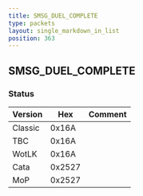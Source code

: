 ```yaml
---
title: SMSG_DUEL_COMPLETE
type: packets
layout: single_markdown_in_list
position: 363
---
```


## SMSG_DUEL_COMPLETE

### Status

Version    | Hex        | Comment
---------- | ---------- | ---------- 
Classic    | 0x16A      | 
TBC        | 0x16A      | 
WotLK      | 0x16A      | 
Cata       | 0x2527     | 
MoP        | 0x2527     | 